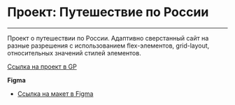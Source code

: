 # Проект: Путешествие по России
------
Проект о путешествии по России. Адаптивно сверстанный сайт на разные разрешения с использованием flex-элементов, grid-layout, относительных значений стилей элементов.

[Ссылка на проект в GP](https://buktopy.github.io/russian-travel/)

**Figma**
* [Ссылка на макет в Figma](https://www.figma.com/file/5S2WSbEFL6awjVWJ0NWL8Q/Sprint-3_-Russia-_-desktop-mobile?node-id=28503%3A0)